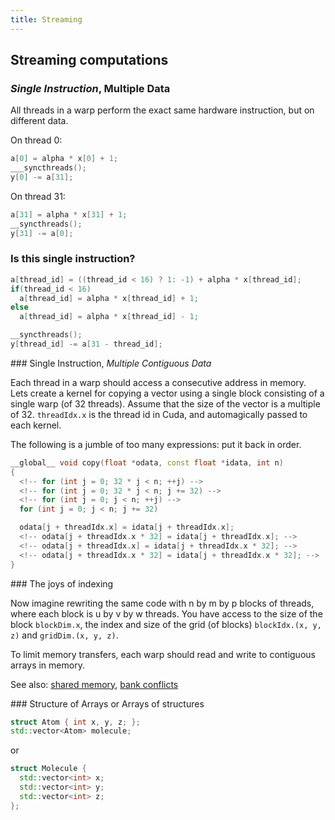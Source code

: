 ```yaml
---
title: Streaming
---
```


## Streaming computations

### *Single Instruction*, Multiple Data

All threads in a warp perform the exact same hardware instruction, but on different data.

On thread 0:

``` cpp
a[0] = alpha * x[0] + 1;
___syncthreads();
y[0] -= a[31];
```

On thread 31:

``` cpp
a[31] = alpha * x[31] + 1;
__syncthreads();
y[31] -= a[0];
```

### Is this single instruction?

``` cpp
a[thread_id] = ((thread_id < 16) ? 1: -1) + alpha * x[thread_id];
if(thread_id < 16)
  a[thread_id] = alpha * x[thread_id] + 1;
else
  a[thread_id] = alpha * x[thread_id] - 1;

__syncthreads();
y[thread_id] -= a[31 - thread_id];
```

### Single Instruction, *Multiple Contiguous Data*

Each thread in a warp should access a consecutive address in memory.
Lets create a kernel for copying a vector using a single block consisting of a
single warp (of 32 threads).  Assume that the size of the vector is a multiple
of 32. `threadIdx.x` is the thread id in Cuda, and automagically passed to
each kernel.

The following is a jumble of too many expressions: put it back in order.

``` cpp
__global__ void copy(float *odata, const float *idata, int n)
{
  <!-- for (int j = 0; 32 * j < n; ++j) -->
  <!-- for (int j = 0; 32 * j < n; j += 32) -->
  <!-- for (int j = 0; j < n; ++j) -->
  for (int j = 0; j < n; j += 32)

  odata[j + threadIdx.x] = idata[j + threadIdx.x];
  <!-- odata[j + threadIdx.x * 32] = idata[j + threadIdx.x]; -->
  <!-- odata[j + threadIdx.x] = idata[j + threadIdx.x * 32]; -->
  <!-- odata[j + threadIdx.x * 32] = idata[j + threadIdx.x * 32]; -->
}
```

### The joys of indexing

Now imagine rewriting the same code with n by m by p blocks of threads, where
each block is u by v by w threads. You have access to the size of the block
`blockDim.x`, the index and size of the grid (of blocks) `blockIdx.(x, y,
z)` and `gridDim.(x, y, z)`.

To limit memory transfers, each warp should read and write to contiguous arrays
in memory.

See also: [shared
memory](https://devblogs.nvidia.com/parallelforall/using-shared-memory-cuda-cc/),
[bank
conflicts](http://cuda-programming.blogspot.co.uk/2013/02/bank-conflicts-in-shared-memory-in-cuda.html)

### Structure of Arrays or Arrays of structures

``` cpp
struct Atom { int x, y, z; };
std::vector<Atom> molecule;
```

or

``` cpp
struct Molecule {
  std::vector<int> x;
  std::vector<int> y;
  std::vector<int> z;
};
```
